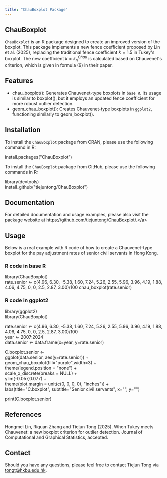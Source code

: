 ```yaml
---
title: "ChauBoxplot Package"
---
```


## ChauBoxplot

`ChauBoxplot` is an R package designed to create an improved version of the boxplot. This package implements a new fence coefficient proposed by Lin et al. (2025), replacing the traditional fence coefficient $k=1.5$ in Tukey's boxplot. The new coefficient $k=k_n^{Chau}$ is calculated based on Chauvenet's criterion, which is given in formula (9) in their paper.

## Features

- chau_boxplot(): Generates Chauvenet-type boxplots in `base R`. Its usage is similar to boxplot(), but it employs an updated fence coefficient for more robust outlier detection.
- geom_chau_boxplot(): Creates Chauvenet-type boxplots in `ggplot2`, functioning similarly to geom_boxplot().

## Installation

To install the `ChauBoxplot` package from CRAN, please use the following command in R:

install.packages("ChauBoxplot")

To install the `ChauBoxplot` package from GitHub, please use the following commands in R:

library(devtools)  
install_github("tiejuntong/ChauBoxplot")


## Documentation

For detailed documentation and usage examples, please also visit the package website at <a href="https://github.com/tiejuntong/ChauBoxplot/" class="underline" target="_blank">https://github.com/tiejuntong/ChauBoxplot/.</a>


## Usage

Below is a real example with R code of how to create a Chauvenet-type boxplot for the pay adjustment rates of senior civil servants in Hong Kong. 

### R code in base R
library(ChauBoxplot)  
rate.senior <- c(4.96, 6.30, -5.38, 1.60, 7.24, 5.26, 2.55, 5.96, 3.96, 4.19, 1.88, 4.06, 4.75, 0, 0, 2.5, 2.87, 3.00)/100
chau_boxplot(rate.senior)  

### R code in ggplot2
library(ggplot2)  
library(ChauBoxplot)

rate.senior <- c(4.96, 6.30, -5.38, 1.60, 7.24, 5.26, 2.55, 5.96, 3.96, 4.19, 1.88, 4.06, 4.75, 0, 0, 2.5, 2.87, 3.00)/100  
year <- 2007:2024  
data.senior <- data.frame(x=year, y=rate.senior)  

C.boxplot.senior <-   
  ggplot(data.senior, aes(y=rate.senior)) +  
  geom_chau_boxplot(fill="purple",width=3) +  
  theme(legend.position = "none") +  
  scale_x_discrete(breaks = NULL) +  
  ylim(-0.057,0.077) +  
  theme(plot.margin = unit(c(0, 0, 0, 0), "inches")) +  
  labs(title="C.boxplot", subtitle="Senior civil servants", x="", y="")  

print(C.boxplot.senior)

## References

Hongmei Lin, Riquan Zhang and Tiejun Tong (2025). When Tukey meets Chauvenet: a new boxplot criterion for outlier detection. Journal of Computational and Graphical Statistics, accepted.

## Contact

Should you have any questions, please feel free to contact Tiejun Tong via [tongt@hkbu.edu.hk](mailto:tongt@hkbu.edu.hk).  


